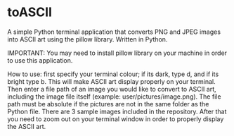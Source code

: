# toASCII
 A simple Python terminal application that converts PNG and JPEG images into ASCII art using the pillow library. Written in Python.
 
 IMPORTANT: You may need to install pillow library on your machine in order to use this application.

 How to use: first specify your terminal colour; if its dark, type d, and if its bright type b. This will make ASCII art display properly on your terminal.
 Then enter a file path of an image you would like to convert to ASCII art, including the image file itself (example: user/pictures/image.png). The file path must be absolute if the pictures are not in the same folder as the Python file. There are 3 sample images included in the repository. After that you need to zoom out on your terminal window in order to properly display the ASCII art.

